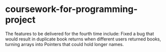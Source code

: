 # coursework-for-programming-project
The features to be delivered for the fourth time include:
Fixed a bug that would result in duplicate book returns when different users returned books, turning arrays into Pointers that could hold longer names.
